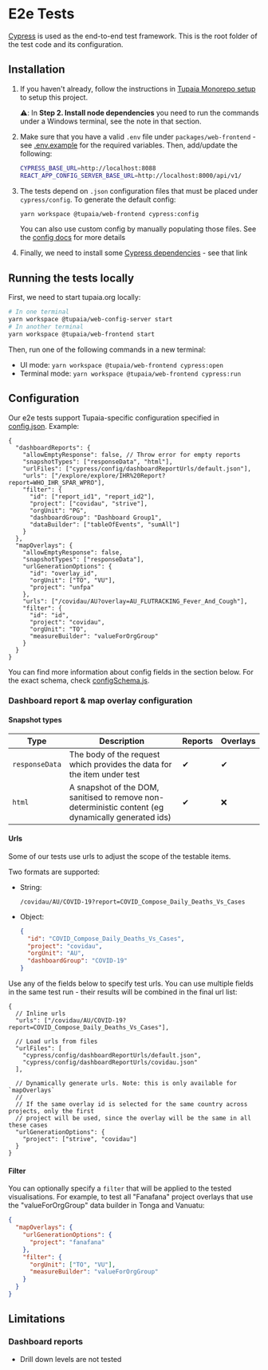 # E2e Tests

[Cypress](https://www.cypress.io/) is used as the end-to-end test framework. This is the root folder of the test code and its configuration.

## Installation

1. If you haven't already, follow the instructions in [Tupaia Monorepo setup](https://docs.beyondessential.com.au/books/software-development/page/tupaia-monorepo-setup) to setup this project.

   ⚠️: In **Step 2. Install node dependencies** you need to run the commands under a Windows terminal, see the note in that section.

2. Make sure that you have a valid `.env` file under `packages/web-frontend` - see [.env.example](../.env.example) for the required variables. Then, add/update the following:

   ```bash
   CYPRESS_BASE_URL=http://localhost:8088
   REACT_APP_CONFIG_SERVER_BASE_URL=http://localhost:8000/api/v1/
   ```

3. The tests depend on `.json` configuration files that must be placed under `cypress/config`. To generate the default config:

   ```bash
   yarn workspace @tupaia/web-frontend cypress:config
   ```

   You can also use custom config by manually populating those files. See the [config docs](config/README.md) for more details

4. Finally, we need to install some [Cypress dependencies](https://docs.cypress.io/guides/getting-started/installing-cypress#Linux) - see that link

## Running the tests locally

First, we need to start tupaia.org locally:

```bash
# In one terminal
yarn workspace @tupaia/web-config-server start
# In another terminal
yarn workspace @tupaia/web-frontend start
```

Then, run one of the following commands in a new terminal:

- UI mode: `yarn workspace @tupaia/web-frontend cypress:open`
- Terminal mode: `yarn workspace @tupaia/web-frontend cypress:run`

## Configuration

Our e2e tests support Tupaia-specific configuration specified in [config.json](config.json). Example:

```jsonc
{
  "dashboardReports": {
    "allowEmptyResponse": false, // Throw error for empty reports
    "snapshotTypes": ["responseData", "html"],
    "urlFiles": ["cypress/config/dashboardReportUrls/default.json"],
    "urls": ["/explore/explore/IHR%20Report?report=WHO_IHR_SPAR_WPRO"],
    "filter": {
      "id": ["report_id1", "report_id2"],
      "project": ["covidau", "strive"],
      "orgUnit": "PG",
      "dashboardGroup": "Dashboard Group1",
      "dataBuilder": ["tableOfEvents", "sumAll"]
    }
  },
  "mapOverlays": {
    "allowEmptyResponse": false,
    "snapshotTypes": ["responseData"],
    "urlGenerationOptions": {
      "id": "overlay_id",
      "orgUnit": ["TO", "VU"],
      "project": "unfpa"
    },
    "urls": ["/covidau/AU?overlay=AU_FLUTRACKING_Fever_And_Cough"],
    "filter": {
      "id": "id",
      "project": "covidau",
      "orgUnit": "TO",
      "measureBuilder": "valueForOrgGroup"
    }
  }
}
```

You can find more information about config fields in the section below. For the exact schema, check [configSchema.js](scripts/generateConfig/configSchema.js#L22).

### Dashboard report & map overlay configuration

#### Snapshot types

| Type           | Description                                                                                         | Reports | Overlays |
| -------------- | --------------------------------------------------------------------------------------------------- | ------- | -------- |
| `responseData` | The body of the request which provides the data for the item under test                             | ✔       | ✔        |
| `html`         | A snapshot of the DOM, sanitised to remove non-deterministic content (eg dynamically generated ids) | ✔       | ❌       |

#### Urls

Some of our tests use urls to adjust the scope of the testable items.

Two formats are supported:

- String:

  `/covidau/AU/COVID-19?report=COVID_Compose_Daily_Deaths_Vs_Cases`

- Object:

  ```json
  {
    "id": "COVID_Compose_Daily_Deaths_Vs_Cases",
    "project": "covidau",
    "orgUnit": "AU",
    "dashboardGroup": "COVID-19"
  }
  ```

Use any of the fields below to specify test urls. You can use multiple fields in the same test run - their results will be combined in the final url list:

```jsonc
{
  // Inline urls
  "urls": ["/covidau/AU/COVID-19?report=COVID_Compose_Daily_Deaths_Vs_Cases"],

  // Load urls from files
  "urlFiles": [
    "cypress/config/dashboardReportUrls/default.json",
    "cypress/config/dashboardReportUrls/covidau.json"
  ],

  // Dynamically generate urls. Note: this is only available for `mapOverlays`
  //
  // If the same overlay id is selected for the same country across projects, only the first
  // project will be used, since the overlay will be the same in all these cases
  "urlGenerationOptions": {
    "project": ["strive", "covidau"]
  }
}
```

#### Filter

You can optionally specify a `filter` that will be applied to the tested visualisations. For example, to test all "Fanafana" project overlays that use the "valueForOrgGroup" data builder in Tonga and Vanuatu:

```json
{
  "mapOverlays": {
    "urlGenerationOptions": {
      "project": "fanafana"
    },
    "filter": {
      "orgUnit": ["TO", "VU"],
      "measureBuilder": "valueForOrgGroup"
    }
  }
}
```

## Limitations

### Dashboard reports

- Drill down levels are not tested
